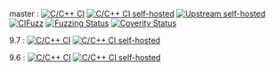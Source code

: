 master :
[![C/C++ CI](https://github.com/openssh/openssh-portable/actions/workflows/c-cpp.yml/badge.svg)](https://github.com/openssh/openssh-portable/actions/workflows/c-cpp.yml?query=branch:master)
[![C/C++ CI self-hosted](https://github.com/openssh/openssh-portable-selfhosted/actions/workflows/selfhosted.yml/badge.svg)](https://github.com/openssh/openssh-portable-selfhosted/actions/workflows/selfhosted.yml?query=branch:master)
[![Upstream self-hosted](https://github.com/openssh/openssh-portable-selfhosted/actions/workflows/upstream.yml/badge.svg)](https://github.com/openssh/openssh-portable-selfhosted/actions/workflows/upstream.yml?query=branch:master)
[![CIFuzz](https://github.com/openssh/openssh-portable/actions/workflows/cifuzz.yml/badge.svg)](https://github.com/openssh/openssh-portable/actions/workflows/cifuzz.yml)
[![Fuzzing Status](https://oss-fuzz-build-logs.storage.googleapis.com/badges/openssh.svg)](https://bugs.chromium.org/p/oss-fuzz/issues/list?sort=-opened&can=1&q=proj:openssh)
[![Coverity Status](https://scan.coverity.com/projects/21341/badge.svg)](https://scan.coverity.com/projects/openssh-portable)

9.7 :
[![C/C++ CI](https://github.com/openssh/openssh-portable/actions/workflows/c-cpp.yml/badge.svg?branch=V_9_7)](https://github.com/openssh/openssh-portable/actions/workflows/c-cpp.yml?query=branch:V_9_7)
[![C/C++ CI self-hosted](https://github.com/openssh/openssh-portable-selfhosted/actions/workflows/selfhosted.yml/badge.svg?branch=V_9_7)](https://github.com/openssh/openssh-portable-selfhosted/actions/workflows/selfhosted.yml?query=branch:V_9_7)

9.6 :
[![C/C++ CI](https://github.com/openssh/openssh-portable/actions/workflows/c-cpp.yml/badge.svg?branch=V_9_6)](https://github.com/openssh/openssh-portable/actions/workflows/c-cpp.yml?query=branch:V_9_6)
[![C/C++ CI self-hosted](https://github.com/openssh/openssh-portable-selfhosted/actions/workflows/selfhosted.yml/badge.svg?branch=V_9_6)](https://github.com/openssh/openssh-portable-selfhosted/actions/workflows/selfhosted.yml?query=branch:V_9_6)
